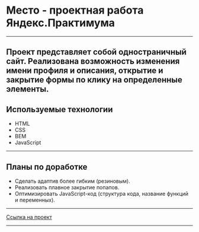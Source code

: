 # Место - проектная работа Яндекс.Практимума

---

Проект представляет собой одностраничный сайт. Реализована возможность изменения имени профиля и описания, открытие и закрытие формы по клику на определенные элементы.
---

## Используемые технологии
* HTML 
* CSS 
* BEM
* JavaScript

---

## Планы по доработке
* Сделать адаптив более гибким (резиновым).
* Реализовать плавное закрытие попапов.
* Оптимизировать JavaScript-код (структура кода, название функций и переменных).

---

[Ссылка на проект]()

---

